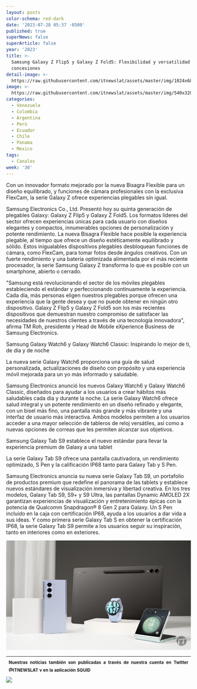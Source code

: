 ```yaml
---
layout: posts
color-schema: red-dark
date: '2023-07-28 05:37 -0500'
published: true
superNews: false
superArticle: false
year: '2023'
title: >-
  Samsung Galaxy Z Flip5 y Galaxy Z Fold5: Flexibilidad y versatilidad sin
  concesiones
detail-image: >-
  https://raw.githubusercontent.com/itnewslat/assets/master/img/1024x680/Ecosistema-samsung-g.jpg
image: >-
  https://raw.githubusercontent.com/itnewslat/assets/master/img/540x320/Ecosistema-samsung-p.jpg
categories:
  - Venezuela
  - Colombia
  - Argentina
  - Perú
  - Ecuador
  - Chile
  - Panama
  - Mexico
tags:
  - Canales
week: '30'
---
```

Con un innovador formato mejorado por la nueva Bisagra Flexible para un diseño equilibrado, y funciones de cámara profesionales con la exclusiva FlexCam, la serie Galaxy Z ofrece experiencias plegables sin igual.
 
Samsung Electronics Co., Ltd. Presentó hoy su quinta generación de plegables Galaxy: Galaxy Z Flip5 y Galaxy Z Fold5. Los formatos líderes del sector ofrecen experiencias únicas para cada usuario con diseños elegantes y compactos, innumerables opciones de personalización y potente rendimiento. La nueva Bisagra Flexible hace posible la experiencia plegable, al tiempo que ofrece un diseño estéticamente equilibrado y sólido. Estos inigualables dispositivos plegables desbloquean funciones de cámara, como FlexCam, para tomar fotos desde ángulos creativos. Con un fuerte rendimiento y una batería optimizada alimentada por el más reciente procesador, la serie Samsung Galaxy Z transforma lo que es posible con un smartphone, abierto o cerrado.
 
"Samsung está revolucionando el sector de los móviles plegables estableciendo el estándar y perfeccionando continuamente la experiencia. Cada día, más personas eligen nuestros plegables porque ofrecen una experiencia que la gente desea y que no puede obtener en ningún otro dispositivo. Galaxy Z Flip5 y Galaxy Z Fold5 son los más recientes dispositivos que demuestran nuestro compromiso de satisfacer las necesidades de nuestros clientes a través de una tecnología innovadora", afirma TM Roh, presidente y Head de Mobile eXperience Business de Samsung Electronics.
 
Samsung Galaxy Watch6 y Galaxy Watch6 Classic: Inspirando lo mejor de ti, de día y de noche
 

La nueva serie Galaxy Watch6 proporciona una guía de salud personalizada, actualizaciones de diseño con propósito y una experiencia móvil mejorada para un yo más informado y saludable.

 

Samsung Electronics anunció los nuevos Galaxy Watch6 y Galaxy Watch6 Classic, diseñados para ayudar a los usuarios a crear hábitos más saludables cada día y durante la noche. La serie Galaxy Watch6 ofrece salud integral y un potente rendimiento en un diseño refinado y elegante, con un bisel más fino, una pantalla más grande y más vibrante y una interfaz de usuario más interactiva. Ambos modelos permiten a los usuarios acceder a una mayor selección de tableros de reloj versátiles, así como a nuevas opciones de correas que les permiten alcanzar sus objetivos.

 
Samsung Galaxy Tab S9 establece el nuevo estándar para llevar la experiencia premium de Galaxy a una tablet
 
La serie Galaxy Tab S9 ofrece una pantalla cautivadora, un rendimiento optimizado, S Pen y la calificación IP68 tanto para Galaxy Tab y S Pen.
 
Samsung Electronics anuncia su nueva serie Galaxy Tab S9, un portafolio de productos premium que redefine el panorama de las tablets y establece nuevos estándares de visualización inmersiva y libertad creativa. En los tres modelos, Galaxy Tab S9, S9+ y S9 Ultra, las pantallas Dynamic AMOLED 2X garantizan experiencias de visualización y entretenimiento épicas con la potencia de Qualcomm Snapdragon® 8 Gen 2 para Galaxy. Un S Pen incluido en la caja con certificación IP68, ayuda a los usuarios a dar vida a sus ideas. Y como primera serie Galaxy Tab S en obtener la certificación IP68, la serie Galaxy Tab S9 permite a los usuarios seguir su inspiración, tanto en interiores como en exteriores.

![](https://raw.githubusercontent.com/itnewslat/assets/master/img/540x320/Ecosistema-samsung-p.jpg)

<table style="height: 42px;" width="569">
<tbody>
<tr>
<td style="text-align: justify;"><sub><strong>Nuestras noticias también son publicadas a través de nuestra cuenta en Twitter <a href="https://twitter.com/itnewslat?lang=es">@ITNEWSLAT</a> y en la aplicación <a href="https://squidapp.co/en/">SQUID</a></strong></sub></td>
</tr>
</tbody>
</table>
<img src="https://tracker.metricool.com/c3po.jpg?hash=56f88a41e39ab42c063cc51676587a04"/>